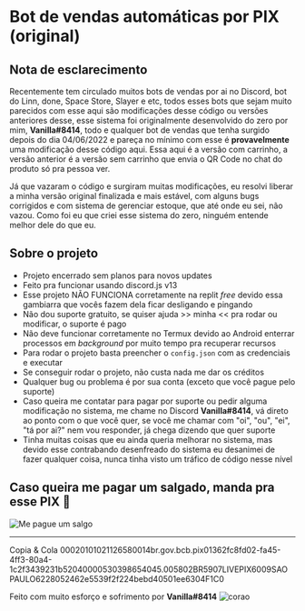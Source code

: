 # Bot de vendas automáticas por PIX (original)

## Nota de esclarecimento

Recentemente tem circulado muitos bots de vendas por ai no Discord, bot do Linn, done, Space Store, Slayer e etc,
todos esses bots que sejam muito parecidos com esse aqui são modificações desse código ou versões anteriores desse,
esse sistema foi originalmente desenvolvido do zero por mim, **Vanilla#8414**, todo e qualquer bot de vendas que tenha surgido depois do dia 04/06/2022 e pareça no mínimo com esse é **provavelmente** uma modificação desse código aqui.
Essa aqui é a versão com carrinho, a versão anterior é a versão sem carrinho que envia o QR Code no chat do produto só pra pessoa ver.

Já que vazaram o código e surgiram muitas modificações, eu resolvi liberar a minha versão original finalizada
e mais estável, com alguns bugs corrigidos e com sistema de gerenciar estoque, que até onde eu sei, não vazou.
Como foi eu que criei esse sistema do zero, ninguém entende melhor dele do que eu.

## Sobre o projeto

- Projeto encerrado sem planos para novos updates
- Feito pra funcionar usando discord.js v13
- Esse projeto NÃO FUNCIONA corretamente na replit _free_ devido essa gambiarra que vocês fazem dela ficar desligando e pingando
- Não dou suporte gratuito, se quiser ajuda >> minha << pra rodar ou modificar, o suporte é pago
- Não deve funcionar corretamente no Termux devido ao Android enterrar processos em _background_ por muito tempo pra recuperar recursos
- Para rodar o projeto basta preencher o `config.json` com as credenciais e executar
- Se conseguir rodar o projeto, não custa nada me dar os créditos
- Qualquer bug ou problema é por sua conta (exceto que você pague pelo suporte)
- Caso queira me contatar para pagar por suporte ou pedir alguma modificação no sistema, me chame no Discord **Vanilla#8414**,
  vá direto ao ponto com o que você quer, se você me chamar com "oi", "ou", "ei", "tá por ai?" nem vou responder, já chega dizendo que quer suporte
- Tinha muitas coisas que eu ainda queria melhorar no sistema, mas devido esse contrabando desenfreado do sistema eu desanimei de fazer qualquer coisa,
  nunca tinha visto um tráfico de código nesse nível

## Caso queira me pagar um salgado, manda pra esse PIX 🥰

![Me pague um salgo](https://cdn.discordapp.com/attachments/960994256393224283/1002967141173174364/unknown.png)

---

Copia & Cola
00020101021126580014br.gov.bcb.pix01362fc8fd02-fa45-4ff3-80a4-1c2f3439231b52040000530398654045.005802BR5907LIVEPIX6009SAO PAULO6228052462e5539f2f224bebd40501ee6304F1C0

Feito com muito esforço e sofrimento por **Vanilla#8414** ![corao](https://cdn.discordapp.com/emojis/801789753577177128.gif?size=16&quality=lossless)
